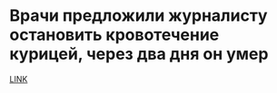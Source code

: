 # Врачи предложили журналисту остановить кровотечение курицей, через два дня он умер



[LINK](https://varlamov.ru/3709107.html)
